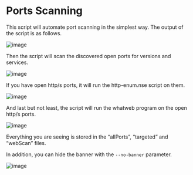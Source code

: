 # Ports Scanning

This script will automate port scanning in the simplest way. The output of the script is as follows.

![image](https://github.com/h3g0c1v/enumerate/assets/66705453/3d661ad8-07a7-4907-b26d-871406ddc591)

Then the script will scan the discovered open ports for versions and services.

![image](https://github.com/h3g0c1v/enumerate/assets/66705453/a824f626-eae0-40f0-94f1-bfdf203c06e4)

If you have open http/s ports, it will run the http-enum.nse script on them.

![image](https://github.com/h3g0c1v/enumerate/assets/66705453/58906eaf-d654-4cbd-a8c6-53c62f0ffed8)

And last but not least, the script will run the whatweb program on the open http/s ports.

![image](https://github.com/h3g0c1v/enumerate/assets/66705453/72ae15e4-5a2c-4513-8f34-72c4b819438c)

Everything you are seeing is stored in the “allPorts”, “targeted” and “webScan” files.

In addition, you can hide the banner with the `--no-banner` parameter.

![image](https://github.com/h3g0c1v/enumerate/assets/66705453/0afb522a-05fa-4c5a-9fe0-e2f890e77c3d)
